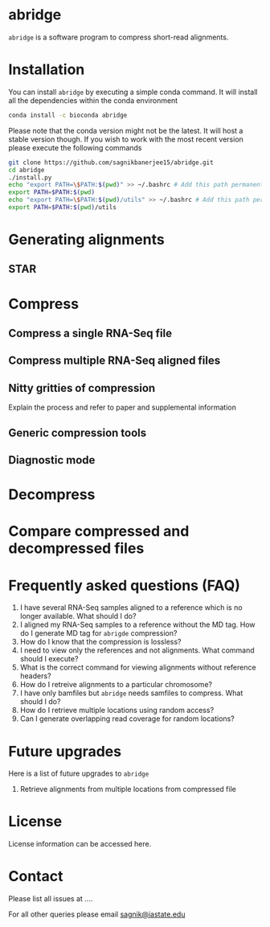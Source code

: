 # abridge

`abridge` is a software program to compress short-read alignments. 



# Installation

You can install `abridge` by executing a simple conda command. It will install all the dependencies within the conda environment

```bash
conda install -c bioconda abridge
```

Please note that the conda version might not be the latest. It will host a stable version though. If you wish to work with the most recent version please execute the following commands

```bash
git clone https://github.com/sagnikbanerjee15/abridge.git
cd abridge
./install.py
echo "export PATH=\$PATH:$(pwd)" >> ~/.bashrc # Add this path permanently to the bashrc file
export PATH=$PATH:$(pwd)
echo "export PATH=\$PATH:$(pwd)/utils" >> ~/.bashrc # Add this path permanently to the bashrc file
export PATH=$PATH:$(pwd)/utils
```



# Generating alignments



## STAR


# Compress

## Compress a single RNA-Seq file



## Compress multiple RNA-Seq aligned files



## Nitty gritties of compression

Explain the process and refer to paper and supplemental information

## Generic compression tools



## Diagnostic mode



# Decompress





# Compare compressed and decompressed files



# Frequently asked questions (FAQ)

1. I have several RNA-Seq samples aligned to a reference which is no longer available. What should I do?
2. I aligned my RNA-Seq samples to a reference without the MD tag. How do I generate MD tag for `abrigde` compression?
3. How do I know that the compression is lossless?
4. I need to view only the references and not alignments. What command should I execute?
5. What is the correct command for viewing alignments without reference headers?
6. How do I retreive alignments to a particular chromosome?
7. I have only bamfiles but `abridge` needs samfiles to compress. What should I do?
8. How do I retrieve multiple locations using random access?
9. Can I generate overlapping read coverage for random locations?



# Future upgrades

Here is a list of future upgrades to `abridge`

1. Retrieve alignments from multiple locations from compressed file

# License

License information can be accessed here.

# Contact

Please list all issues at ....

For all other queries please email sagnik@iastate.edu